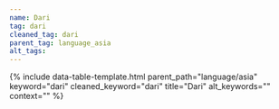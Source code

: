 ```yaml
---
name: Dari
tag: dari
cleaned_tag: dari
parent_tag: language_asia
alt_tags: 
---
```


{% include data-table-template.html 
  parent_path="language/asia" 
  keyword="dari" 
  cleaned_keyword="dari" 
  title="Dari"
  alt_keywords=""
  context=""
%}

